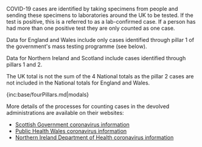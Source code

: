 COVID-19 cases are identified by taking specimens from people and sending these specimens to laboratories around the UK to be tested. If the test is positive, this is a referred to as a lab-confirmed case.  If a person has had more than one positive test they are only counted as one case.

Data for England and Wales include only cases identified through pillar 1 of the government's mass testing programme (see below).

Data for Northern Ireland and Scotland include cases identified through pillars 1 and 2.

The UK total is not the sum of the 4 National totals as the pillar 2 cases are not included in the National totals for England and Wales.

{inc:base/fourPillars.md|modals}


More details of the processes for counting cases in the devolved administrations are available on their websites:

* [Scottish Government coronavirus information](https://www.gov.scot/coronavirus-covid-19/)
* [Public Health Wales coronavirus information](https://covid19-phwstatement.nhs.wales/)
* [Northern Ireland Department of Health coronavirus information](https://www.health-ni.gov.uk/news/)
